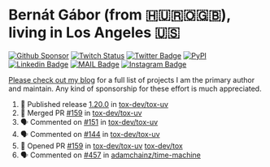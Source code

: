 # Bernát Gábor (from 🇭🇺🇷🇴🇬🇧), living in Los Angeles 🇺🇸

[![Github Sponsor](https://img.shields.io/static/v1?label=Sponsor&message=%E2%9D%A4&logo=GitHub&link=https://github.com/sponsors/gaborbernat&style=flat-square)](https://github.com/sponsors/gaborbernat)
[![Twitch Status](https://img.shields.io/twitch/status/gaborbernat?style=flat-square)](https://www.twitch.tv/gaborbernat)
[![Twitter Badge](https://img.shields.io/badge/-@gjbernat-1ca0f1?style=flat-square&labelColor=1ca0f1&logo=twitter&logoColor=white&link=https://twitter.com/gjbernat)](https://twitter.com/gjbernat)
[![PyPI](https://img.shields.io/badge/-gaborbernat-0073b7?style=flat-square&logo=Python&logoColor=white&link=https://pypi.org/user/gaborbernat/)](https://pypi.org/user/gaborbernat/)
[![Linkedin Badge](https://img.shields.io/badge/-gaborbernat-blue?style=flat-square&logo=Linkedin&logoColor=white&link=https://www.linkedin.com/in/gaborbernat/)](https://www.linkedin.com/in/gaborbernat/)
[![MAIL Badge](https://img.shields.io/badge/-gaborjbernat@gmail.com-c14438?style=flat-square&logo=Gmail&logoColor=white&link=mailto:gaborjbernat@gmail.com)](mailto:gaborjbernat@gmail.com)
[![Instagram Badge](https://img.shields.io/badge/-@gabor__bernat-845EC2?style=flat-square&labelColor=white&logo=Instagram&link=https://instagram.com/gabor_bernat/)](https://instagram.com/gabor_bernat)

[Please check out my blog](https://bernat.tech/about/) for a full list of projects I am the primary author and maintain.
Any kind of sponsorship for these effort is much appreciated.

<!--START_SECTION:activity-->

1. 🚀 Published release [1.20.0](https://github.com/tox-dev/tox-uv/releases/tag/1.20.0) in [tox-dev/tox-uv](https://github.com/tox-dev/tox-uv)
2. 🎉 Merged PR [#159](https://github.com/tox-dev/tox-uv/pull/159) in [tox-dev/tox-uv](https://github.com/tox-dev/tox-uv)
3. 🗣 Commented on [#151](https://github.com/tox-dev/tox-uv/issues/151#issuecomment-2605562188) in [tox-dev/tox-uv](https://github.com/tox-dev/tox-uv)
4. 🗣 Commented on [#144](https://github.com/tox-dev/tox-uv/issues/144#issuecomment-2605559704) in [tox-dev/tox-uv](https://github.com/tox-dev/tox-uv)
5. 💪 Opened PR [#159](https://github.com/tox-dev/tox-uv/pull/159) in [tox-dev/tox-uv](https://github.com/tox-dev/tox-uv)
   [tox-dev/tox](https://github.com/tox-dev/tox)
5. 🗣 Commented on [#457](https://github.com/adamchainz/time-machine/pull/457#issuecomment-2197730644) in
[adamchainz/time-machine](https://github.com/adamchainz/time-machine)
<!--END_SECTION:activity-->
